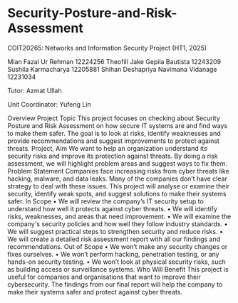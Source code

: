 # Security-Posture-and-Risk-Assessment

COIT20265: Networks and Information Security Project (HT1, 2025)


Mian Fazal Ur Rehman	12224256
Theofill Jake Gepila Bautista	12243209
Sushila Karmacharya	12205881
Shihan Deshapriya Navimana Vidanage	12231034



Tutor: Azmat Ullah

Unit Coordinator: 
Yufeng Lin






Overview
Project Topic
This project focuses on checking about Security Posture and Risk Assessment on how secure IT systems are and find ways to make them safer. The goal is to look at risks, identify weaknesses and provide recommendations and suggest improvements to protect against threats.
Project, Aim
We want to help an organization understand its security risks and improve its protection against threats. By doing a risk assessment, we will highlight problem areas and suggest ways to fix them.
Problem Statement 
Companies face increasing risks from cyber threats like hacking, malware, and data leaks. Many of the companies don’t have clear strategy to deal with these issues. This project will analyse or examine their security, identify weak spots, and suggest solutions to make their systems safer.
In Scope
•	We will review the company’s IT security setup to understand how well it protects against cyber threats.
•	We will identify risks, weaknesses, and areas that need improvement.
•	We will examine the company's security policies and how well they follow industry standards.
•	We will suggest practical steps to strengthen security and reduce risks.
•	We will create a detailed risk assessment report with all our findings and recommendations.
Out of Scope
•	We won’t make any security changes or fixes ourselves.
•	We won’t perform hacking, penetration testing, or any hands-on security testing.
•	We won’t look at physical security risks, such as building access or surveillance systems.
Who Will Benefit 
This project is useful for companies and organisations that want to improve their cybersecurity. The findings from our final report will help the company to make their systems safer and protect against cyber threats. 




